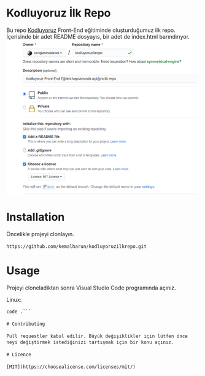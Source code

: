 # Kodluyoruz İlk Repo
Bu repo [Kodluyoruz](https://www.kodluyoruz.org/) Front-End eğitiminde oluşturduğumuz ilk repo. İçerisinde bir adet README dosyayıs, bir adet de index.html barındırıyor.
![](https://raw.githubusercontent.com/Kodluyoruz/taskforce/main/git/odev1/figures/github.png)

# Installation

Öncelikle projeyi clonlayın. 

`https://github.com/kemalharun/kodluyoruzilkrepo.git`


# Usage

Projeyi cloneladiktan sonra Visual Studio Code programında açınız.

Linux:
```cd kodluyoruzilkrepo 
code .```

# Contributing

Pull requestler kabul edilir. Büyük değişiklikler için lütfen önce neyi değiştirmek istediğinizi tartışmak için bir konu açınız.

# Licence

[MIT](https://choosealicense.com/licenses/mit/)